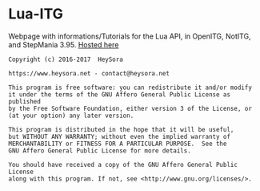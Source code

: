 # Lua-ITG
Webpage with informations/Tutorials for the Lua API, in OpenITG, NotITG, and StepMania 3.95.
[Hosted here](https://sm.heysora.net/api "sm.heysora.net/api")


```
Copyright (c) 2016-2017  HeySora

https://www.heysora.net - contact@heysora.net

This program is free software: you can redistribute it and/or modify
it under the terms of the GNU Affero General Public License as published
by the Free Software Foundation, either version 3 of the License, or
(at your option) any later version.

This program is distributed in the hope that it will be useful,
but WITHOUT ANY WARRANTY; without even the implied warranty of
MERCHANTABILITY or FITNESS FOR A PARTICULAR PURPOSE.  See the
GNU Affero General Public License for more details.

You should have received a copy of the GNU Affero General Public License
along with this program. If not, see <http://www.gnu.org/licenses/>.
```
